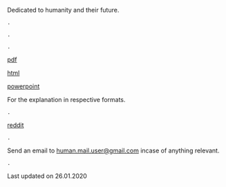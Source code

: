 Dedicated to humanity and their future.

    .
    
    .
    
    .
    
[pdf](https://fate-of-humanity.github.io/pdf.pdf)

[html](https://fate-of-humanity.github.io/html.html)

[powerpoint](https://drive.google.com/open?id=1EEtW73i3QYEVD4MJ55h19r8IZlcf8mdi)

For the explanation in respective formats.

    .
    
[reddit](https://www.reddit.com/r/Renewalism/)

    .

Send an email to human.mail.user@gmail.com incase of anything relevant.

    .

Last updated on 26.01.2020
